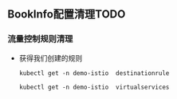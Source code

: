 ##  BookInfo配置清理TODO

### 流量控制规则清理

* 获得我们创建的规则

  ```
  kubectl get -n demo-istio  destinationrule
  ```

  ```
  kubectl get -n demo-istio  virtualservices
  ```